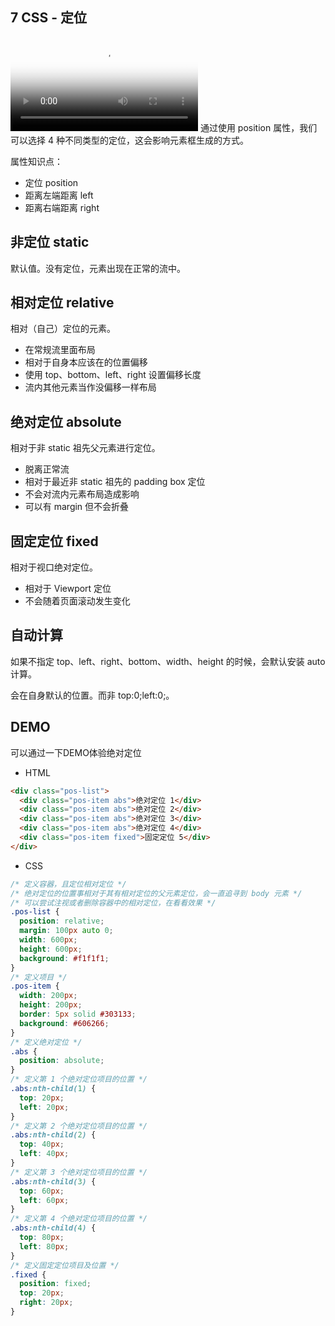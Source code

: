 ## 7 CSS - 定位
<video controls src="https://assets.jiker.com/_for_plus_sub_project/2020/0917/admin/MwKLSCI5qWNf7FYTV0Wd5cSORiA45RkFtc6SRc3U.mp4" poster="https://assets.jiker.com/_for_plus_sub_project/2020/0917/admin/JGf6lYNa9fKHIlK9tvmaTKScR1EizEVb605SdkSt.jpg"></video>
通过使用 position 属性，我们可以选择 4 种不同类型的定位，这会影响元素框生成的方式。

属性知识点：

- 定位 position
- 距离左端距离 left
- 距离右端距离 right

## 非定位 static
默认值。没有定位，元素出现在正常的流中。

## 相对定位 relative
相对（自己）定位的元素。

- 在常规流里面布局
- 相对于自身本应该在的位置偏移
- 使用 top、bottom、left、right 设置偏移长度
- 流内其他元素当作没偏移一样布局

## 绝对定位 absolute
相对于非 static 祖先父元素进行定位。

- 脱离正常流
- 相对于最近非 static 祖先的 padding box 定位
- 不会对流内元素布局造成影响
- 可以有 margin 但不会折叠

## 固定定位 fixed
相对于视口绝对定位。

- 相对于 Viewport 定位
- 不会随着页面滚动发生变化

## 自动计算
如果不指定 top、left、right、bottom、width、height 的时候，会默认安装 auto 计算。

会在自身默认的位置。而非 top:0;left:0;。

## DEMO
可以通过一下DEMO体验绝对定位

- HTML

```html
<div class="pos-list">
  <div class="pos-item abs">绝对定位 1</div>
  <div class="pos-item abs">绝对定位 2</div>
  <div class="pos-item abs">绝对定位 3</div>
  <div class="pos-item abs">绝对定位 4</div>
  <div class="pos-item fixed">固定定位 5</div>
</div>
```

- CSS

```css
/* 定义容器，且定位相对定位 */
/* 绝对定位的位置事相对于其有相对定位的父元素定位，会一直追寻到 body 元素 */
/* 可以尝试注视或者删除容器中的相对定位，在看看效果 */
.pos-list {
  position: relative;
  margin: 100px auto 0;
  width: 600px;
  height: 600px;
  background: #f1f1f1;
}
/* 定义项目 */
.pos-item {
  width: 200px;
  height: 200px;
  border: 5px solid #303133;
  background: #606266;
}
/* 定义绝对定位 */
.abs {
  position: absolute;
}
/* 定义第 1 个绝对定位项目的位置 */
.abs:nth-child(1) {
  top: 20px;
  left: 20px;
}
/* 定义第 2 个绝对定位项目的位置 */
.abs:nth-child(2) {
  top: 40px;
  left: 40px;
}
/* 定义第 3 个绝对定位项目的位置 */
.abs:nth-child(3) {
  top: 60px;
  left: 60px;
}
/* 定义第 4 个绝对定位项目的位置 */
.abs:nth-child(4) {
  top: 80px;
  left: 80px;
}
/* 定义固定定位项目及位置 */
.fixed {
  position: fixed;
  top: 20px;
  right: 20px;
}
```
